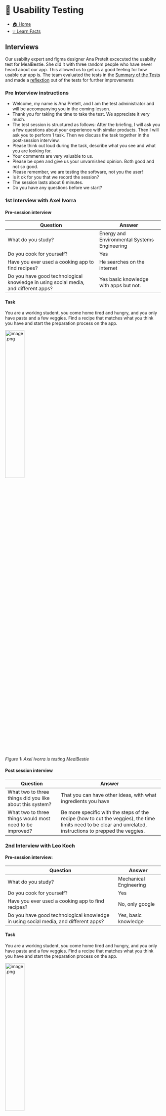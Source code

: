 # 🧪 Usability Testing

- [🏠 Home](index.md)
- [💡 Learn Facts](LearnFacts/Learn%20Facts%20SW13.md)

## Interviews

Our usabilty expert and figma designer Ana Pretelt excecuted the usabilty test for MealBestie. She did it with three random people who have never heard about our app. This allowed us to get us a good feeling for how usable our app is. The team evaluated the tests in the [Summary of the Tests](#summary-of-the-tests) and made a [reflextion](#reflections-of-the-tests) out of the tests for further improvements

### Pre Interview instructions
- Welcome, my name is Ana Pretelt, and I am the test administrator and will be accompanying you in the coming lesson. 
- Thank you for taking the time to take the test. We appreciate it very much. 
- The test session is structured as follows: After the briefing, I will ask you a few questions about your experience with similar products. Then I will ask you to perform 1 task. Then we discuss the task together in the post-session interview. 
- Please think out loud during the task, describe what you see and what you are looking for. 
- Your comments are very valuable to us. 
- Please be open and give us your unvarnished opinion. Both good and not so good. 
- Please remember, we are testing the software, not you the user! 
- Is it ok for you that we record the session? 
- The session lasts about 6 minutes. 
- Do you have any questions before we start?

### 1st Interview with Axel Ivorra

#### Pre-session interview

| Question | Answer |
|-|-|
| What do you study? | Energy and Environmental Systems Engineering |
| Do you cook for yourself? | Yes |
| Have you ever used a cooking app to find recipes? | He searches on the internet |
| Do you have good technological knowledge in using social media, and different apps? | Yes basic knowledge with apps but not. |

#### Task

You are a working student, you come home tired and hungry, and you only have pasta and a few veggies. Find a recipe that matches what you think you have and start the preparation process on the app.

<img src="Images/sw13/sw13_1.jpeg" alt="image.png" style="width:35%; height:auto;">

*Figure 1: Axel Ivorra is testing MealBestie*

#### Post session interview

| Question | Answer |
|-|-|
| What two to three things did you like about this system? | That you can have other ideas, with what ingredients you have |
| What two to three things would most need to be improved? | Be more specific with the steps of the recipe (how to cut the veggies), the time limits need to be clear and unrelated, instructions to prepped the veggies. |

### 2nd Interview with Leo Koch

#### Pre-session interview:

| Question | Answer |
|-|-|
| What do you study? | Mechanical Engineering |
| Do you cook for yourself? | Yes |
| Have you ever used a cooking app to find recipes? | No, only google |
| Do you have good technological knowledge in using social media, and different apps? | Yes, basic knowledge |

#### Task

You are a working student, you come home tired and hungry, and you only have pasta and a few veggies. Find a recipe that matches what you think you have and start the preparation process on the app.

<img src="Images/sw13/sw13_2.jpeg" alt="image.png" style="width:35%; height:auto;">

*Figure 2: Leo Koch is testing MealBestie*

#### Post session interview:

| Question | Answer |
|-|-|
| What two to three things did you like about this system? | Its very colorful and my blind grandma could read this as well, design is intuitive and symbols are used universally. |
| What two to three things would most need to be improved? | I only could choose from 6 recipes and only had the ingredients for one so maybe add more recipes |

### 3rd Interview with Denis Kiener

#### Pre-session interview

| Question | Answer |
|-|-|
| What do you study? | Energy and Environmental Systems Engineering |
| Do you cook for yourself? | Yes |
| Have you ever used a cooking app to find recipes? | Yes, Paprika |
| Do you have good technological knowledge in using social media, and different apps? | Yes, basic knowledge |

#### Task

You are a working student, you come home tired and hungry, and you only have pasta and a few veggies. Find a recipe that matches what you think you have and start the preparation process on the app.

#### Post session interview

| Question | Answer |
|-|-|
| What two to three things did you like about this system? | There are pics for each meal which are helpful and easy steps and easy to read, the fact that you can favorite recipes is nice. |
| What two to three things would most need to be improved?  | A filter would be nice to search based on ingredients, list the meals, show a label on the recipes (vegan, vegetarian, normal…) or having them in separate categories, separate based on allergies. |


## Summary of the tests

| Nr | **Screen/Szenario-Part** Where did it happen? | **Findings** What did you see, find out? | **Garrett-Ebene / USAB-Thema** | **Severity** | **Interpretation** How do you interpret the finding? What is the origin of the issue? | **Massnahmenvorschlag** How can you solve this issue? Explanations without new screen-design are ok. |
|-|-|-|-|-|-|-|
| 1. | Recipe steps screen (Axel Ivorra) | Steps were not specific enough (e.g., unclear how to cut veggies, prep steps missing). | Interaction Design | High | Lack of clarity in instructions can confuse users and slow down the cooking process. | Provide detailed instructions for each step, including preparation details (e.g., how to cut veggies, estimated times for each step). |
| 2. | Recipe selection screen (Leo Koch) | Limited recipe options available (only 6 recipes). | Structure of Information | Medium | The limited recipe variety may not meet the user's specific needs, leading to dissatisfaction. | Expand the recipe database and implement a search/filter feature to match user ingredients better. |
| 3. | Recipe list and display (Denis Kiener) | No filter for ingredients, dietary preferences, or allergies; no labels for recipes. | Structure of Information | High | Users cannot easily find recipes matching dietary needs or ingredient preferences, reducing accessibility. | Add ingredient filters and labels for dietary preferences (e.g., vegan, vegetarian) and allergy information. Separate recipes into categories. |

## Reflections of the tests

Based on the usability tests, we identified key areas for improvement to enhance the user experience. The following improvements would be prioritized in future updates

1. **Detailed Recipe Instructions:**  
   Users expressed the need for more specific and clear instructions, such as how to prepare ingredients and step-by-step guidance. In future versions, we will provide detailed preparation instructions, including visuals and estimated times for each step, to ensure clarity and ease of use.

2. **Expanded Recipe Database:**  
   The limited selection of recipes hindered the app's usabilty for some users. To address this, we would implement a scroll view in figma that the user can scroll through recipes.

3. **Advanced Filtering Options:**  
   Users highlighted the absence of filters for ingredients, dietary preferences, and allergies. This feature is planned, but not yet propperly implemented in figma.

4. **Improved Recipe Categorization and Labels:**  
   Users found it difficult to identify recipes at a glance. To solve this, we would add clear labels (e.g., vegan, vegetarian, gluten-free). This will make navigation more intuitive and efficient.

5. **Consistency in Visual Design:**  
   While users appreciated the visuals, we will ensure all recipe images are of consistent quality and include step-by-step photos where applicable. This will improve the user experience